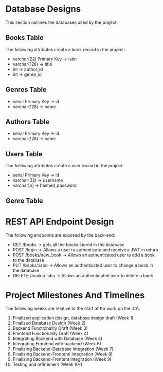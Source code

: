 # Database Designs

This section outlines the databases used by the project.

## Books Table

The following attributes create a book record in the project:

- varchar(22) Primary Key -> isbn
- varchar(128) -> title
- int -> author_id
- int -> genre_id

## Genres Table

- serial Primary Key -> id
- varchar(128) -> name

## Authors Table

- serial Primary Key -> id
- varchar(128) -> name

## Users Table

The following attributes create a user record in the project:

- serial Primary Key -> id
- varchar(32) -> username
- varchar[n] -> hashed_password

## Genre Table

# REST API Endpoint Design

The following endpoints are exposed by the back-end:

- GET /books -> gets all the books stored in the database
- POST /login -> Allows a user to authenticate and receive a JWT in return
- POST /books/new_book -> Allows an authenticated user to add a book to the database
- PUT /books/:isbn -> Allows an authenticated user to change a book in the database
- DELETE /books/:isbn -> Allows an authenticated user to delete a book

# Project Milestones And Timelines

The following weeks are relative to the start of thr work on the ICA.

1. Finalized application design, database design draft (Week 1)
1. Finalized Database Design (Week 2)
1. Backend Functionality Draft (Week 3)
1. Frontend Functionality Draft (Week 4)
1. Integrating Backend with Database (Week 5)
1. Integrating Frontend with backend (Week 6)
1. Finalizing Backend-Database Integration (Week 7)
1. Finalizing Backend-Frontend Integration (Week 8)
1. Finalizing Backend-Frontent Integration (Week 9)
1. Testing and refinement (Week 10-)
